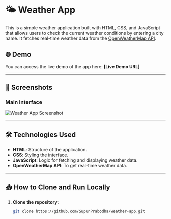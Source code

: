# 🌤️ Weather App

This is a simple weather application built with HTML, CSS, and JavaScript that allows users to check the current weather conditions by entering a city name. It fetches real-time weather data from the [OpenWeatherMap API](https://openweathermap.org/api).

## 🌐 Demo

You can access the live demo of the app here: **[Live Demo URL]**

---

## 📸 Screenshots

### Main Interface

![Weather App Screenshot](images/demo.png) <!-- Replace with actual screenshot path if available -->

---

## 🛠️ Technologies Used

- **HTML**: Structure of the application.
- **CSS**: Styling the interface.
- **JavaScript**: Logic for fetching and displaying weather data.
- **OpenWeatherMap API**: To get real-time weather data.

---

## 📥 How to Clone and Run Locally

1. **Clone the repository:**

   ```bash
   git clone https://github.com/SupunPrabodha/weather-app.git
